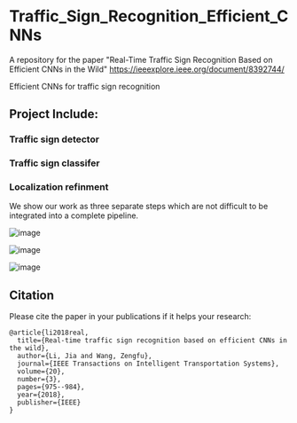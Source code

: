 # Traffic_Sign_Recognition_Efficient_CNNs

A repository for the paper "Real-Time Traffic Sign Recognition Based on Efficient CNNs in the Wild"
https://ieeexplore.ieee.org/document/8392744/

Efficient CNNs for traffic sign recognition

## Project Include:

### Traffic sign detector

### Traffic sign classifer

### Localization refinment

We show our work as three separate steps which are not difficult to be integrated into a complete pipeline. 


![image](https://github.com/USTClj/Traffic_Sign_Recognition_Efficient_CNNs/blob/master/Detection/results/evaluation_on_GTSDB/155.png)

![image](https://github.com/USTClj/Traffic_Sign_Recognition_Efficient_CNNs/blob/master/Detection/results/evaluation_examples_on_Tsinghua_Tencent_100K/114.png)

![image](https://github.com/USTClj/Traffic_Sign_Recognition_Efficient_CNNs/blob/master/Detection/results/evaluation_examples_on_Tsinghua_Tencent_100K/13.png)





## Citation

Please cite the paper in your publications if it helps your research:    

```
@article{li2018real,
  title={Real-time traffic sign recognition based on efficient CNNs in the wild},
  author={Li, Jia and Wang, Zengfu},
  journal={IEEE Transactions on Intelligent Transportation Systems},
  volume={20},
  number={3},
  pages={975--984},
  year={2018},
  publisher={IEEE}
}
```
